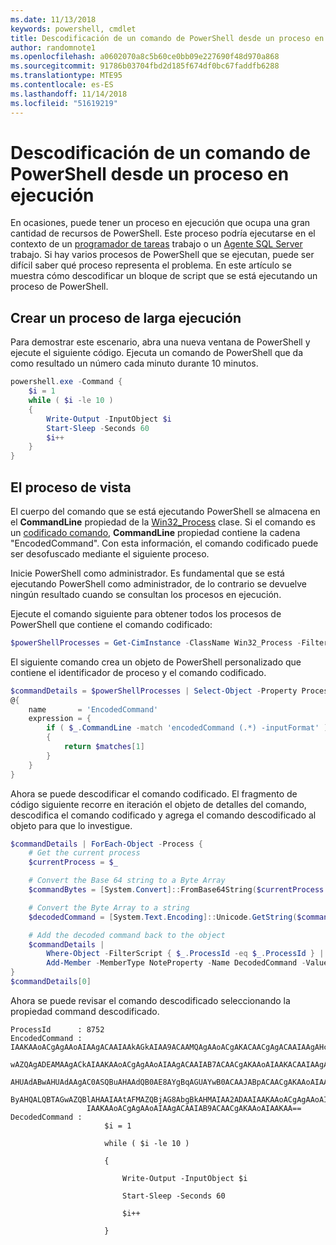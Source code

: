 ```yaml
---
ms.date: 11/13/2018
keywords: powershell, cmdlet
title: Descodificación de un comando de PowerShell desde un proceso en ejecución
author: randomnote1
ms.openlocfilehash: a0602070a8c5b60ce0bb09e227690f48d970a868
ms.sourcegitcommit: 91786b03704fbd2d185f674df0bc67faddfb6288
ms.translationtype: MTE95
ms.contentlocale: es-ES
ms.lasthandoff: 11/14/2018
ms.locfileid: "51619219"
---
```

# <a name="decode-a-powershell-command-from-a-running-process"></a>Descodificación de un comando de PowerShell desde un proceso en ejecución

En ocasiones, puede tener un proceso en ejecución que ocupa una gran cantidad de recursos de PowerShell.
Este proceso podría ejecutarse en el contexto de un [programador de tareas][] trabajo o un [Agente SQL Server][] trabajo. Si hay varios procesos de PowerShell que se ejecutan, puede ser difícil saber qué proceso representa el problema. En este artículo se muestra cómo descodificar un bloque de script que se está ejecutando un proceso de PowerShell.

## <a name="create-a-long-running-process"></a>Crear un proceso de larga ejecución

Para demostrar este escenario, abra una nueva ventana de PowerShell y ejecute el siguiente código. Ejecuta un comando de PowerShell que da como resultado un número cada minuto durante 10 minutos.

```powershell
powershell.exe -Command {
    $i = 1
    while ( $i -le 10 )
    {
        Write-Output -InputObject $i
        Start-Sleep -Seconds 60
        $i++
    }
}
```

## <a name="view-the-process"></a>El proceso de vista

El cuerpo del comando que se está ejecutando PowerShell se almacena en el **CommandLine** propiedad de la [Win32_Process][] clase. Si el comando es un [codificado comando][], **CommandLine** propiedad contiene la cadena "EncodedCommand". Con esta información, el comando codificado puede ser desofuscado mediante el siguiente proceso.

Inicie PowerShell como administrador. Es fundamental que se está ejecutando PowerShell como administrador, de lo contrario se devuelve ningún resultado cuando se consultan los procesos en ejecución.

Ejecute el comando siguiente para obtener todos los procesos de PowerShell que contiene el comando codificado:

```powershell
$powerShellProcesses = Get-CimInstance -ClassName Win32_Process -Filter 'CommandLine LIKE "%EncodedCommand%"'
```

El siguiente comando crea un objeto de PowerShell personalizado que contiene el identificador de proceso y el comando codificado.

```powershell
$commandDetails = $powerShellProcesses | Select-Object -Property ProcessId,
@{
    name       = 'EncodedCommand'
    expression = {
        if ( $_.CommandLine -match 'encodedCommand (.*) -inputFormat' )
        {
            return $matches[1]
        }
    }
}
```

Ahora se puede descodificar el comando codificado. El fragmento de código siguiente recorre en iteración el objeto de detalles del comando, descodifica el comando codificado y agrega el comando descodificado al objeto para que lo investigue.

```powershell
$commandDetails | ForEach-Object -Process {
    # Get the current process
    $currentProcess = $_

    # Convert the Base 64 string to a Byte Array
    $commandBytes = [System.Convert]::FromBase64String($currentProcess.EncodedCommand)

    # Convert the Byte Array to a string
    $decodedCommand = [System.Text.Encoding]::Unicode.GetString($commandBytes)

    # Add the decoded command back to the object
    $commandDetails |
        Where-Object -FilterScript { $_.ProcessId -eq $_.ProcessId } |
        Add-Member -MemberType NoteProperty -Name DecodedCommand -Value $decodedCommand
}
$commandDetails[0]
```

Ahora se puede revisar el comando descodificado seleccionando la propiedad command descodificado.

```output
ProcessId      : 8752
EncodedCommand : IAAKAAoACgAgAAoAIAAgACAAIAAkAGkAIAA9ACAAMQAgAAoACgAKACAACgAgACAAIAAgAHcAaABpAGwAZQAgACgAIAAkAGkAIAAtAG
                 wAZQAgADEAMAAgACkAIAAKAAoACgAgAAoAIAAgACAAIAB7ACAACgAKAAoAIAAKACAAIAAgACAAIAAgACAAIABXAHIAaQB0AGUALQBP
                 AHUAdABwAHUAdAAgAC0ASQBuAHAAdQB0AE8AYgBqAGUAYwB0ACAAJABpACAACgAKAAoAIAAKACAAIAAgACAAIAAgACAAIABTAHQAYQ
                 ByAHQALQBTAGwAZQBlAHAAIAAtAFMAZQBjAG8AbgBkAHMAIAA2ADAAIAAKAAoACgAgAAoAIAAgACAAIAAgACAAIAAgACQAaQArACsA
                 IAAKAAoACgAgAAoAIAAgACAAIAB9ACAACgAKAAoAIAAKAA==
DecodedCommand :
                     $i = 1

                     while ( $i -le 10 )

                     {

                         Write-Output -InputObject $i

                         Start-Sleep -Seconds 60

                         $i++

                     }
```

[Programador de tareas]: /windows/desktop/TaskSchd/task-scheduler-start-page
[Agente SQL Server]: /sql/ssms/agent/sql-server-agent
[Win32_Process]: /windows/desktop/CIMWin32Prov/win32-process
[codificado comando]: /powershell/scripting/core-powershell/console/powershell.exe-command-line-help#-encodedcommand-
